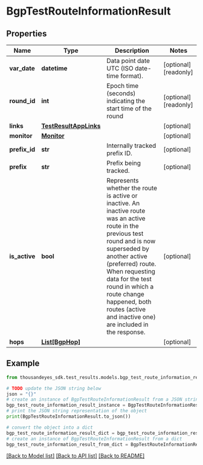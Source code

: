 # BgpTestRouteInformationResult


## Properties

Name | Type | Description | Notes
------------ | ------------- | ------------- | -------------
**var_date** | **datetime** | Data point date UTC (ISO date-time format). | [optional] [readonly] 
**round_id** | **int** | Epoch time (seconds) indicating the start time of the round | [optional] [readonly] 
**links** | [**TestResultAppLinks**](TestResultAppLinks.md) |  | [optional] 
**monitor** | [**Monitor**](Monitor.md) |  | [optional] 
**prefix_id** | **str** | Internally tracked prefix ID. | [optional] 
**prefix** | **str** | Prefix being tracked. | [optional] 
**is_active** | **bool** | Represents whether the route is active or inactive. An inactive route was an active route in the previous test round and is now superseded by another active (preferred) route. When requesting data for the test round in which a route change happened, both routes (active and inactive one) are included in the response. | [optional] 
**hops** | [**List[BgpHop]**](BgpHop.md) |  | [optional] 

## Example

```python
from thousandeyes_sdk.test_results.models.bgp_test_route_information_result import BgpTestRouteInformationResult

# TODO update the JSON string below
json = "{}"
# create an instance of BgpTestRouteInformationResult from a JSON string
bgp_test_route_information_result_instance = BgpTestRouteInformationResult.from_json(json)
# print the JSON string representation of the object
print(BgpTestRouteInformationResult.to_json())

# convert the object into a dict
bgp_test_route_information_result_dict = bgp_test_route_information_result_instance.to_dict()
# create an instance of BgpTestRouteInformationResult from a dict
bgp_test_route_information_result_from_dict = BgpTestRouteInformationResult.from_dict(bgp_test_route_information_result_dict)
```
[[Back to Model list]](../README.md#documentation-for-models) [[Back to API list]](../README.md#documentation-for-api-endpoints) [[Back to README]](../README.md)


